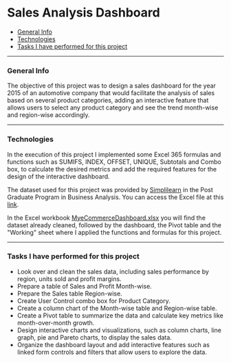 # Sales Analysis Dashboard

- [General Info](#general-info)
- [Technologies](https://github.com/KaroLili1/myBAPortfolio.com/tree/main/Excel%20Projects#technologies)
- [Tasks I have performed for this project](https://github.com/KaroLili1/myBAPortfolio.com/tree/main/Excel%20Projects#tasks-i-have-performed-for-this-project)
---

### **General Info**
The objective of this project was to design a sales dashboard for the year 2015 of an automotive company that would facilitate the analysis of sales based on several product categories, adding an interactive feature that allows users to select any product category and see the trend month-wise and region-wise accordingly.
- - -

### **Technologies**
In the execution of this project I implemented some Excel 365 formulas and functions such as SUMIFS, INDEX, OFFSET, UNIQUE, Subtotals and Combo box, to calculate the desired metrics and add the required features for the design of the interactive dashboard.

The dataset used for this project was provided by [Simplilearn](https://www.simplilearn.com/) in the Post Graduate Program in Business Analysis.  You can access the Excel file at this [link]().

In the Excel workbook [MyeCommerceDashboard.xlsx]() you will find the dataset already cleaned, followed by the dashboard, the Pivot table and the "Working" sheet where I applied the functions and formulas for this project.
- - -

### **Tasks I have performed for this project**
* Look over and clean the sales data, including sales performance by region, units sold and profit margins.
* Prepare a table of Sales and Profit Month-wise.
* Prepare the Sales table Region-wise.
* Create User Control combo box for Product Category.
* Create a column chart of the Month-wise table and Region-wise table.
* Create a Pivot table to summarize the data and calculate key metrics like month-over-month growth.
* Design interactive charts and visualizations, such as column charts, line graph, pie and Pareto charts, to display the sales data.
* Organize the dashboard layout and add interactive features such as linked form controls and filters that allow users to explore the data.

